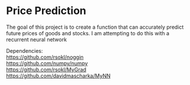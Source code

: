 <h1> Price Prediction </h1>

The goal of this project is to create a function that can accurately predict future prices of goods and stocks.
I am attempting to do this with a recurrent neural network

Dependencies: <br>
https://github.com/rsokl/noggin <br>
https://github.com/numpy/numpy <br>
https://github.com/rsokl/MyGrad <br>
https://github.com/davidmascharka/MyNN
